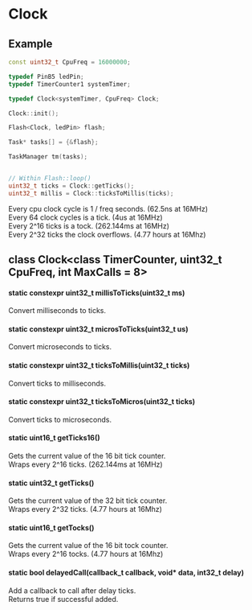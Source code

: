 # Clock

## Example
```c++
const uint32_t CpuFreq = 16000000;

typedef PinB5 ledPin;
typedef TimerCounter1 systemTimer;

typedef Clock<systemTimer, CpuFreq> Clock;

Clock::init();

Flash<Clock, ledPin> flash;

Task* tasks[] = {&flash};

TaskManager tm(tasks);


// Within Flash::loop()
uint32_t ticks = Clock::getTicks();
uint32_t millis = Clock::ticksToMillis(ticks);
```
Every cpu clock cycle is 1 / freq seconds. (62.5ns at 16MHz)<br>
Every 64 clock cycles is a tick. (4us at 16MHz)<br>
Every 2^16 ticks is a tock. (262.144ms at 16MHz)<br>
Every 2^32 ticks the clock overflows. (4.77 hours at 16Mhz)
## class Clock\<class TimerCounter, uint32_t CpuFreq, int MaxCalls = 8\>
#### static constexpr uint32_t millisToTicks(uint32_t ms)
Convert milliseconds to ticks.
#### static constexpr uint32_t microsToTicks(uint32_t us)
Convert microseconds to ticks.
#### static constexpr uint32_t ticksToMillis(uint32_t ticks)
Convert ticks to milliseconds.
#### static constexpr uint32_t ticksToMicros(uint32_t ticks)
Convert ticks to microseconds.
#### static uint16_t getTicks16()
Gets the current value of the 16 bit tick counter.<br>
Wraps every 2^16 ticks. (262.144ms at 16MHz)
#### static uint32_t getTicks()
Gets the current value of the 32 bit tick counter.<br>
Wraps every 2^32 ticks. (4.77 hours at 16Mhz)
#### static uint16_t getTocks()
Gets the current value of the 16 bit tock counter.<br>
Wraps every 2^16 tocks. (4.77 hours at 16Mhz)
#### static bool delayedCall(callback_t callback, void* data, int32_t delay)
Add a callback to call after delay ticks.<br>
Returns true if successful added.
